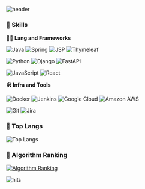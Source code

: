 ![header](https://capsule-render.vercel.app/api?type=wave&color=auto&height=360&text=ZZANGDEV&fontSize=70&fontAlign=50&fontAlignY=50&desc=%EC%A7%B1%EC%9D%B4+%EB%90%98%EA%B3%A0+%EC%8B%B6%EC%9D%80+%EA%B0%9C%EB%B0%9C%EC%9E%90%F0%9F%94%A5&descSize=20&descAlign=50&descAlignY=60)

### 🦾 Skills 
**🧑‍💻 Lang and Frameworks** 

![Java](https://img.shields.io/badge/Java-000000.svg?&style=for-the-badge) ![Spring](https://img.shields.io/badge/spring-6DB33F.svg?&style=for-the-badge&logo=spring&logoColor=white) ![JSP](https://img.shields.io/badge/Jsp-000000.svg?&style=for-the-badge) ![Thymeleaf](https://img.shields.io/badge/thymeleaf-005F0F.svg?&style=for-the-badge&logo=thymeleaf&logoColor=white) 

![Python](https://img.shields.io/badge/python-3776AB.svg?&style=for-the-badge&logo=python&logoColor=white) ![Django](https://img.shields.io/badge/django-092E20.svg?&style=for-the-badge&logo=django&logoColor=white) ![FastAPI](https://img.shields.io/badge/fastapi-009688.svg?&style=for-the-badge&logo=fastapi&logoColor=white) 

![JavaScript](https://img.shields.io/badge/javascript-F7DF1E.svg?&style=for-the-badge&logo=javascript&logoColor=white) ![React](https://img.shields.io/badge/react-61DAFB.svg?&style=for-the-badge&logo=react&logoColor=white) 

**🛠️ Infra and Tools** 

![Docker](https://img.shields.io/badge/docker-2496ED.svg?&style=for-the-badge&logo=docker&logoColor=white) ![Jenkins](https://img.shields.io/badge/jenkins-D24939.svg?&style=for-the-badge&logo=jenkins&logoColor=white)  ![Google Cloud](https://img.shields.io/badge/googlecloud-4285F4.svg?&style=for-the-badge&logo=googlecloud&logoColor=white) ![Amazon AWS](https://img.shields.io/badge/amazonaws-232F3E.svg?&style=for-the-badge&logo=amazonaws&logoColor=white) 

![Git](https://img.shields.io/badge/git-F05032.svg?&style=for-the-badge&logo=git&logoColor=white) ![Jira](https://img.shields.io/badge/jira-0052CC.svg?&style=for-the-badge&logo=jira&logoColor=white)


### 🚌 Top Langs
![Top Langs](https://github-readme-stats.vercel.app/api/top-langs/?username=KangHyojin1401&layout=pie)

### 🚩 Algorithm Ranking
[![Algorithm Ranking](https://mazassumnida.wtf/api/v2/generate_badge?boj=khj6354)](https://solved.ac/profile/khj6354)

![hits](https://hits.seeyoufarm.com/api/count/incr/badge.svg?url=https%3A%2F%2Fgithub.com%2FKangHyojin1401&edge_flat=false&title=hits)
